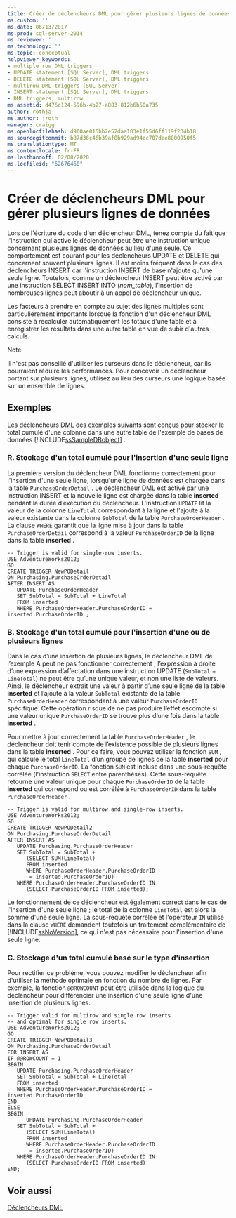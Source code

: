 ```yaml
---
title: Créer de déclencheurs DML pour gérer plusieurs lignes de données | Microsoft Docs
ms.custom: ''
ms.date: 06/13/2017
ms.prod: sql-server-2014
ms.reviewer: ''
ms.technology: ''
ms.topic: conceptual
helpviewer_keywords:
- multiple row DML triggers
- UPDATE statement [SQL Server], DML triggers
- DELETE statement [SQL Server], DML triggers
- multirow DML triggers [SQL Server]
- INSERT statement [SQL Server], DML triggers
- DML triggers, multirow
ms.assetid: d476c124-596b-4b27-a883-812b6b50a735
author: rothja
ms.author: jroth
manager: craigg
ms.openlocfilehash: d960ae015bb2e52daa183e1f55d6ff119f234b18
ms.sourcegitcommit: b87d36c46b39af8b929ad94ec707dee8800950f5
ms.translationtype: MT
ms.contentlocale: fr-FR
ms.lasthandoff: 02/08/2020
ms.locfileid: "62676460"
---
```

# <a name="create-dml-triggers-to-handle-multiple-rows-of-data"></a>Créer de déclencheurs DML pour gérer plusieurs lignes de données
  Lors de l'écriture du code d'un déclencheur DML, tenez compte du fait que l'instruction qui active le déclencheur peut être une instruction unique concernant plusieurs lignes de données au lieu d'une seule. Ce comportement est courant pour les déclencheurs UPDATE et DELETE qui concernent souvent plusieurs lignes. Il est moins fréquent dans le cas des déclencheurs INSERT car l'instruction INSERT de base n'ajoute qu'une seule ligne. Toutefois, comme un déclencheur INSERT peut être activé par une instruction SELECT INSERT INTO (*nom_table*), l’insertion de nombreuses lignes peut aboutir à un appel de déclencheur unique.  
  
 Les facteurs à prendre en compte au sujet des lignes multiples sont particulièrement importants lorsque la fonction d'un déclencheur DML consiste à recalculer automatiquement les totaux d'une table et à enregistrer les résultats dans une autre table en vue de subir d'autres calculs.  
  
> [!NOTE]  
>  Il n'est pas conseillé d'utiliser les curseurs dans le déclencheur, car ils pourraient réduire les performances. Pour concevoir un déclencheur portant sur plusieurs lignes, utilisez au lieu des curseurs une logique basée sur un ensemble de lignes.  
  
## <a name="examples"></a>Exemples  
 Les déclencheurs DML des exemples suivants sont conçus pour stocker le total cumulé d'une colonne dans une autre table de l'exemple de bases de données [!INCLUDE[ssSampleDBobject](../../includes/sssampledbobject-md.md)] .  
  
### <a name="a-storing-a-running-total-for-a-single-row-insert"></a>R. Stockage d'un total cumulé pour l'insertion d'une seule ligne  
 La première version du déclencheur DML fonctionne correctement pour l'insertion d'une seule ligne, lorsqu'une ligne de données est chargée dans la table `PurchaseOrderDetail` . Le déclencheur DML est activé par une instruction INSERT et la nouvelle ligne est chargée dans la table **inserted** pendant la durée d’exécution du déclencheur. L'instruction `UPDATE` lit la valeur de la colonne `LineTotal` correspondant à la ligne et l'ajoute à la valeur existante dans la colonne `SubTotal` de la table `PurchaseOrderHeader` . La clause `WHERE` garantit que la ligne mise à jour dans la table `PurchaseOrderDetail` correspond à la valeur `PurchaseOrderID` de la ligne dans la table **inserted** .  
  
```  
-- Trigger is valid for single-row inserts.  
USE AdventureWorks2012;  
GO  
CREATE TRIGGER NewPODetail  
ON Purchasing.PurchaseOrderDetail  
AFTER INSERT AS  
   UPDATE PurchaseOrderHeader  
   SET SubTotal = SubTotal + LineTotal  
   FROM inserted  
   WHERE PurchaseOrderHeader.PurchaseOrderID = inserted.PurchaseOrderID ;  
```  
  
### <a name="b-storing-a-running-total-for-a-multirow-or-single-row-insert"></a>B. Stockage d'un total cumulé pour l'insertion d'une ou de plusieurs lignes  
 Dans le cas d’une insertion de plusieurs lignes, le déclencheur DML de l’exemple A peut ne pas fonctionner correctement ; l’expression à droite d’une expression d’affectation dans une instruction UPDATE (`SubTotal` + `LineTotal`) ne peut être qu’une unique valeur, et non une liste de valeurs. Ainsi, le déclencheur extrait une valeur à partir d’une seule ligne de la table **inserted** et l’ajoute à la valeur `SubTotal` existante de la table `PurchaseOrderHeader` correspondant à une valeur `PurchaseOrderID` spécifique. Cette opération risque de ne pas produire l’effet escompté si une valeur unique `PurchaseOrderID` se trouve plus d’une fois dans la table **inserted** .  
  
 Pour mettre à jour correctement la table `PurchaseOrderHeader` , le déclencheur doit tenir compte de l’existence possible de plusieurs lignes dans la table **inserted** . Pour ce faire, vous pouvez utiliser la fonction `SUM` , qui calcule le total `LineTotal` d’un groupe de lignes de la table **inserted** pour chaque `PurchaseOrderID`. La fonction `SUM` est incluse dans une sous-requête corrélée (l'instruction `SELECT` entre parenthèses). Cette sous-requête retourne une valeur unique pour chaque `PurchaseOrderID` de la table **inserted** qui correspond ou est corrélée à `PurchaseOrderID` dans la table `PurchaseOrderHeader` .  
  
```  
-- Trigger is valid for multirow and single-row inserts.  
USE AdventureWorks2012;  
GO  
CREATE TRIGGER NewPODetail2  
ON Purchasing.PurchaseOrderDetail  
AFTER INSERT AS  
   UPDATE Purchasing.PurchaseOrderHeader  
   SET SubTotal = SubTotal +   
      (SELECT SUM(LineTotal)  
      FROM inserted  
      WHERE PurchaseOrderHeader.PurchaseOrderID  
       = inserted.PurchaseOrderID)  
   WHERE PurchaseOrderHeader.PurchaseOrderID IN  
      (SELECT PurchaseOrderID FROM inserted);  
```  
  
 Le fonctionnement de ce déclencheur est également correct dans le cas de l'insertion d'une seule ligne ; le total de la colonne `LineTotal` est alors la somme d'une seule ligne. La sous-requête corrélée et l'opérateur `IN` utilisé dans la clause `WHERE` demandent toutefois un traitement complémentaire de [!INCLUDE[ssNoVersion](../../includes/ssnoversion-md.md)], ce qui n'est pas nécessaire pour l'insertion d'une seule ligne.  
  
### <a name="c-storing-a-running-total-based-on-the-type-of-insert"></a>C. Stockage d'un total cumulé basé sur le type d'insertion  
 Pour rectifier ce problème, vous pouvez modifier le déclencheur afin d'utiliser la méthode optimale en fonction du nombre de lignes. Par exemple, la fonction `@@ROWCOUNT` peut être utilisée dans la logique du déclencheur pour différencier une insertion d'une seule ligne d'une insertion de plusieurs lignes.  
  
```  
-- Trigger valid for multirow and single row inserts  
-- and optimal for single row inserts.  
USE AdventureWorks2012;  
GO  
CREATE TRIGGER NewPODetail3  
ON Purchasing.PurchaseOrderDetail  
FOR INSERT AS  
IF @@ROWCOUNT = 1  
BEGIN  
   UPDATE Purchasing.PurchaseOrderHeader  
   SET SubTotal = SubTotal + LineTotal  
   FROM inserted  
   WHERE PurchaseOrderHeader.PurchaseOrderID = inserted.PurchaseOrderID  
END  
ELSE  
BEGIN  
      UPDATE Purchasing.PurchaseOrderHeader  
   SET SubTotal = SubTotal +   
      (SELECT SUM(LineTotal)  
      FROM inserted  
      WHERE PurchaseOrderHeader.PurchaseOrderID  
       = inserted.PurchaseOrderID)  
   WHERE PurchaseOrderHeader.PurchaseOrderID IN  
      (SELECT PurchaseOrderID FROM inserted)  
END;  
```  
  
## <a name="see-also"></a>Voir aussi  
 [Déclencheurs DML](dml-triggers.md)  
  
  
